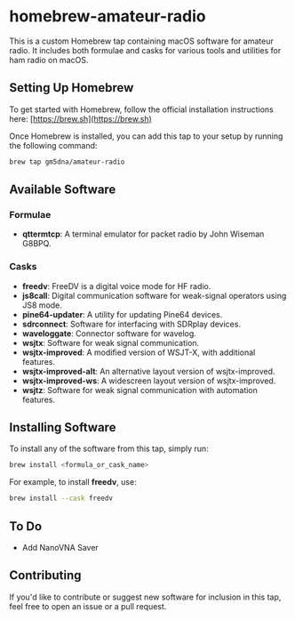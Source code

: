 # homebrew-amateur-radio

This is a custom Homebrew tap containing macOS software for amateur radio. It includes both formulae and casks for various tools and utilities for ham radio on macOS.

## Setting Up Homebrew

To get started with Homebrew, follow the official installation instructions here: [https://brew.sh](https://brew.sh)

Once Homebrew is installed, you can add this tap to your setup by running the following command:

```bash
brew tap gm5dna/amateur-radio
```

## Available Software

### Formulae
- **qttermtcp**: A terminal emulator for packet radio by John Wiseman G8BPQ.

### Casks
- **freedv**: FreeDV is a digital voice mode for HF radio.
- **js8call**: Digital communication software for weak-signal operators using JS8 mode.
- **pine64-updater**: A utility for updating Pine64 devices.
- **sdrconnect**: Software for interfacing with SDRplay devices.
- **waveloggate**: Connector software for wavelog.
- **wsjtx**: Software for weak signal communication.
- **wsjtx-improved**: A modified version of WSJT-X, with additional features.
- **wsjtx-improved-alt**: An alternative layout version of wsjtx-improved.
- **wsjtx-improved-ws**: A widescreen layout version of wsjtx-improved.
- **wsjtz**: Software for weak signal communication with automation features.

## Installing Software

To install any of the software from this tap, simply run:

```bash
brew install <formula_or_cask_name>
```

For example, to install **freedv**, use:

```bash
brew install --cask freedv
```

## To Do
- Add NanoVNA Saver

## Contributing

If you'd like to contribute or suggest new software for inclusion in this tap, feel free to open an issue or a pull request.